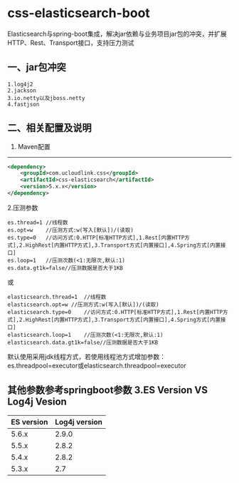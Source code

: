 # css-elasticsearch-boot
Elasticsearch与spring-boot集成，解决jar依赖与业务项目jar包的冲突，并扩展HTTP、Rest、Transport接口，支持压力测试

## 一、jar包冲突
```
1.log4j2
2.jackson
3.io.netty以及jboss.netty
4.fastjson
```
## 二、相关配置及说明

1. Maven配置
------------
```xml
<dependency>
    <groupId>com.ucloudlink.css</groupId>
    <artifactId>css-elasticsearch</artifactId>
    <version>5.x.x</version>
</dependency>
```

2.压测参数
```properties
es.thread=1	//线程数
es.opt=w	//压测方式:w(写入[默认])/(读取)
es.type=0	//访问方式:0.HTTP[标准HTTP方式],1.Rest[内置HTTP方式],2.HighRest[内置HTTP方式],3.Transport方式[内置接口],4.Spring方式[内置接口]
es.loop=1	//压测次数(<1:无限次,默认:1)
es.data.gt1k=false//压测数据是否大于1KB
```
或
```properties
elasticsearch.thread=1	//线程数
elasticsearch.opt=w	//压测方式:w(写入[默认])/(读取)
elasticsearch.type=0	//访问方式:0.HTTP[标准HTTP方式],1.Rest[内置HTTP方式],2.HighRest[内置HTTP方式],3.Transport方式[内置接口],4.Spring方式[内置接口]
elasticsearch.loop=1	//压测次数(<1:无限次,默认:1)
elasticsearch.data.gt1k=false//压测数据是否大于1KB
```
默认使用采用jdk线程方式，若使用线程池方式增加参数：es.threadpool=executor或elasticsearch.threadpool=executor

其他参数参考springboot参数
3.ES Version VS Log4j Vesion
----------------------------

ES version | Log4j version
-----------|-----------
5.6.x | 2.9.0
5.5.x | 2.8.2
5.4.x | 2.8.2
5.3.x | 2.7
